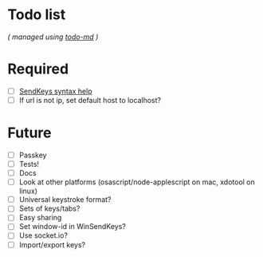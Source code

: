 # Todo list

_\( managed using [todo-md](https://github.com/Hypercubed/todo-md) \)_

# Required
- [ ] [SendKeys syntax help](https://www.autoitscript.com/autoit3/docs/appendix/SendKeys.htm)
- [ ] If url is not ip, set default host to localhost?

# Future
- [ ] Passkey
- [ ] Tests!
- [ ] Docs
- [ ] Look at other platforms (osascript/node-applescript on mac, xdotool on linux)
- [ ] Universal keystroke format?
- [ ] Sets of keys/tabs?
- [ ] Easy sharing
- [ ] Set window-id in WinSendKeys?
- [ ] Use socket.io?
- [ ] Import/export keys?
